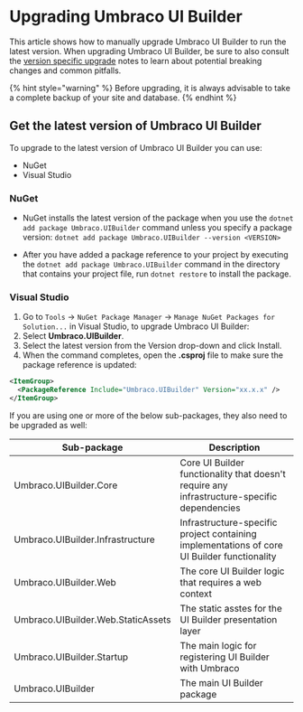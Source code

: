 # Upgrading Umbraco UI Builder

This article shows how to manually upgrade Umbraco UI Builder to run the latest version.
When upgrading Umbraco UI Builder, be sure to also consult the [version specific upgrade](version-specific-upgrades.md) notes to learn about potential breaking changes and common pitfalls.

{% hint style="warning" %}
Before upgrading, it is always advisable to take a complete backup of your site and database.
{% endhint %}

## Get the latest version of Umbraco UI Builder

To upgrade to the latest version of Umbraco UI Builder you can use:

- NuGet
- Visual Studio

### NuGet

- NuGet installs the latest version of the package when you use the `dotnet add package Umbraco.UIBuilder` command unless you specify a package version: `dotnet add package Umbraco.UIBuilder --version <VERSION>`

- After you have added a package reference to your project by executing the `dotnet add package Umbraco.UIBuilder` command in the directory that contains your project file, run `dotnet restore` to install the package.


### Visual Studio

1. Go to `Tools` -> `NuGet Package Manager` -> `Manage NuGet Packages for Solution...` in Visual Studio, to upgrade Umbraco UI Builder:
2. Select **Umbraco.UIBuilder**.
3. Select the latest version from the Version drop-down and click Install.
4. When the command completes, open the **.csproj** file to make sure the package reference is updated:

```xml
<ItemGroup>
  <PackageReference Include="Umbraco.UIBuilder" Version="xx.x.x" />
</ItemGroup>
```

If you are using one or more of the below sub-packages, they also need to be upgraded as well:

| Sub-package | Description |
| -- | -- |
| Umbraco.UIBuilder.Core | Core UI Builder functionality that doesn't require any infrastructure-specific dependencies |
| Umbraco.UIBuilder.Infrastructure | Infrastructure-specific project containing implementations of core UI Builder functionality |
| Umbraco.UIBuilder.Web | The core UI Builder logic that requires a web context |
| Umbraco.UIBuilder.Web.StaticAssets | The static asstes for the UI Builder presentation layer |
| Umbraco.UIBuilder.Startup | The main logic for registering UI Builder with Umbraco |
| Umbraco.UIBuilder | The main UI Builder package |